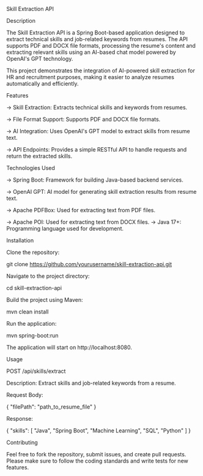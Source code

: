 Skill Extraction API

Description

The Skill Extraction API is a Spring Boot-based application designed to extract technical skills and job-related keywords from resumes. The API supports PDF and DOCX file formats, processing the resume's content and extracting relevant skills using an AI-based chat model powered by OpenAI's GPT technology.

This project demonstrates the integration of AI-powered skill extraction for HR and recruitment purposes, making it easier to analyze resumes automatically and efficiently.

Features

-> Skill Extraction: Extracts technical skills and keywords from resumes.

-> File Format Support: Supports PDF and DOCX file formats.

-> AI Integration: Uses OpenAI's GPT model to extract skills from resume text.

-> API Endpoints: Provides a simple RESTful API to handle requests and return the extracted skills.

Technologies Used

-> Spring Boot: Framework for building Java-based backend services.

-> OpenAI GPT: AI model for generating skill extraction results from resume text.

-> Apache PDFBox: Used for extracting text from PDF files.

-> Apache POI: Used for extracting text from DOCX files. -> Java 17+: Programming language used for development.

Installation

Clone the repository:

git clone https://github.com/yourusername/skill-extraction-api.git

Navigate to the project directory:

cd skill-extraction-api

Build the project using Maven:

mvn clean install

Run the application:

mvn spring-boot:run

The application will start on http://localhost:8080.

Usage

POST /api/skills/extract

Description: Extract skills and job-related keywords from a resume.

Request Body:

{ "filePath": "path_to_resume_file" }

Response:

{ "skills": [ "Java", "Spring Boot", "Machine Learning", "SQL", "Python" ] }

Contributing

Feel free to fork the repository, submit issues, and create pull requests. Please make sure to follow the coding standards and write tests for new features.
